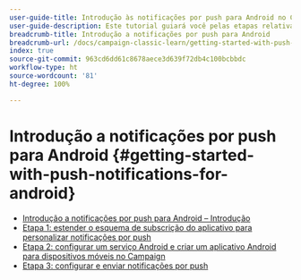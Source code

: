 ```yaml
---
user-guide-title: Introdução às notificações por push para Android no Campaign Classic
user-guide-description: Este tutorial guiará você pelas etapas relativas ao envio de notificações por push do Adobe Campaign para um aplicativo Android.
breadcrumb-title: Introdução a notificações por push para Android
breadcrumb-url: /docs/campaign-classic-learn/getting-started-with-push-notifications-for-android/introduction.html
index: true
source-git-commit: 963cd6dd61c8678aece3d639f72db4c100bcbbdc
workflow-type: ht
source-wordcount: '81'
ht-degree: 100%

---
```



# Introdução a notificações por push para Android {#getting-started-with-push-notifications-for-android}

+ [Introdução a notificações por push para Android – Introdução](/help/tutorial-getting-started-with-push-notifications-for-android/introduction.md)
+ [Etapa 1: estender o esquema de subscrição do aplicativo para personalizar notificações por push ](/help/tutorial-getting-started-with-push-notifications-for-android/extending-the-app-subscription-schema.md)
+ [Etapa 2: configurar um serviço Android e criar um aplicativo Android para dispositivos móveis no Campaign](/help/tutorial-getting-started-with-push-notifications-for-android/configuring-an-android-service-in-campaign.md)
+ [Etapa 3: configurar e enviar notificações por push](/help/tutorial-getting-started-with-push-notifications-for-android/configuring-and-sending-push-notifications.md)
